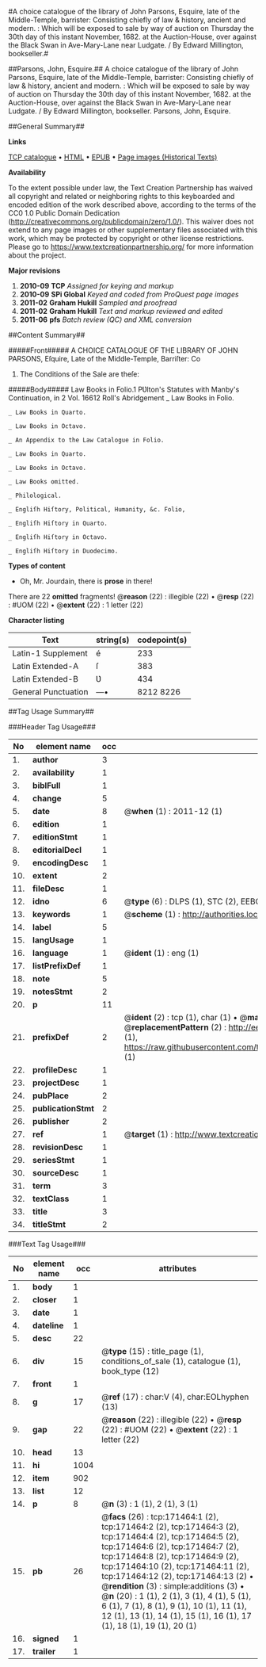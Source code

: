 #A choice catalogue of the library of John Parsons, Esquire, late of the Middle-Temple, barrister: Consisting chiefly of law & history, ancient and modern. : Which will be exposed to sale by way of auction on Thursday the 30th day of this instant November, 1682. at the Auction-House, over against the Black Swan in Ave-Mary-Lane near Ludgate. / By Edward Millington, bookseller.#

##Parsons, John, Esquire.##
A choice catalogue of the library of John Parsons, Esquire, late of the Middle-Temple, barrister: Consisting chiefly of law & history, ancient and modern. : Which will be exposed to sale by way of auction on Thursday the 30th day of this instant November, 1682. at the Auction-House, over against the Black Swan in Ave-Mary-Lane near Ludgate. / By Edward Millington, bookseller.
Parsons, John, Esquire.

##General Summary##

**Links**

[TCP catalogue](http://www.ota.ox.ac.uk/tcp/)  • 
[HTML](http://tei.it.ox.ac.uk/tcp/Texts-HTML/free/A91/A91484.html)  • 
[EPUB](http://tei.it.ox.ac.uk/tcp/Texts-EPUB/free/A91/A91484.epub) • 
[Page images (Historical Texts)](https://historicaltexts.jisc.ac.uk/eebo-45097885e)

**Availability**

To the extent possible under law, the Text Creation Partnership has waived all copyright and related or neighboring rights to this keyboarded and encoded edition of the work described above, according to the terms of the CC0 1.0 Public Domain Dedication (http://creativecommons.org/publicdomain/zero/1.0/). This waiver does not extend to any page images or other supplementary files associated with this work, which may be protected by copyright or other license restrictions. Please go to https://www.textcreationpartnership.org/ for more information about the project.

**Major revisions**

1. __2010-09__ __TCP__ *Assigned for keying and markup*
1. __2010-09__ __SPi Global__ *Keyed and coded from ProQuest page images*
1. __2011-02__ __Graham Hukill__ *Sampled and proofread*
1. __2011-02__ __Graham Hukill__ *Text and markup reviewed and edited*
1. __2011-06__ __pfs__ *Batch review (QC) and XML conversion*

##Content Summary##

#####Front#####
A CHOICE CATALOGUE OF THE LIBRARY OF JOHN PARSONS, Eſquire, Late of the Middle-Temple, Barriſter: Co
1. The Conditions of the Sale are theſe:

#####Body#####
Law Books in Folio.1 PƲlton's Statutes with Manby's Continuation, in 2 Vol. 16612 Roll's Abridgement
    _ Law Books in Folio.

    _ Law Books in Quarto.

    _ Law Books in Octavo.

    _ An Appendix to the Law Catalogue in Folio.

    _ Law Books in Quarto.

    _ Law Books in Octavo.

    _ Law Books omitted.

    _ Philological.

    _ Engliſh Hiſtory, Political, Humanity, &c. Folio,

    _ Engliſh Hiſtory in Quarto.

    _ Engliſh Hiſtory in Octavo.

    _ Engliſh Hiſtory in Duodecimo.

**Types of content**

  * Oh, Mr. Jourdain, there is **prose** in there!

There are 22 **omitted** fragments! 
 @__reason__ (22) : illegible (22)  •  @__resp__ (22) : #UOM (22)  •  @__extent__ (22) : 1 letter (22)

**Character listing**


|Text|string(s)|codepoint(s)|
|---|---|---|
|Latin-1 Supplement|é|233|
|Latin Extended-A|ſ|383|
|Latin Extended-B|Ʋ|434|
|General Punctuation|—•|8212 8226|

##Tag Usage Summary##

###Header Tag Usage###

|No|element name|occ|attributes|
|---|---|---|---|
|1.|__author__|3||
|2.|__availability__|1||
|3.|__biblFull__|1||
|4.|__change__|5||
|5.|__date__|8| @__when__ (1) : 2011-12 (1)|
|6.|__edition__|1||
|7.|__editionStmt__|1||
|8.|__editorialDecl__|1||
|9.|__encodingDesc__|1||
|10.|__extent__|2||
|11.|__fileDesc__|1||
|12.|__idno__|6| @__type__ (6) : DLPS (1), STC (2), EEBO-CITATION (1), OCLC (1), VID (1)|
|13.|__keywords__|1| @__scheme__ (1) : http://authorities.loc.gov/ (1)|
|14.|__label__|5||
|15.|__langUsage__|1||
|16.|__language__|1| @__ident__ (1) : eng (1)|
|17.|__listPrefixDef__|1||
|18.|__note__|5||
|19.|__notesStmt__|2||
|20.|__p__|11||
|21.|__prefixDef__|2| @__ident__ (2) : tcp (1), char (1)  •  @__matchPattern__ (2) : ([0-9\-]+):([0-9IVX]+) (1), (.+) (1)  •  @__replacementPattern__ (2) : http://eebo.chadwyck.com/downloadtiff?vid=$1&page=$2 (1), https://raw.githubusercontent.com/textcreationpartnership/Texts/master/tcpchars.xml#$1 (1)|
|22.|__profileDesc__|1||
|23.|__projectDesc__|1||
|24.|__pubPlace__|2||
|25.|__publicationStmt__|2||
|26.|__publisher__|2||
|27.|__ref__|1| @__target__ (1) : http://www.textcreationpartnership.org/docs/. (1)|
|28.|__revisionDesc__|1||
|29.|__seriesStmt__|1||
|30.|__sourceDesc__|1||
|31.|__term__|3||
|32.|__textClass__|1||
|33.|__title__|3||
|34.|__titleStmt__|2||


###Text Tag Usage###

|No|element name|occ|attributes|
|---|---|---|---|
|1.|__body__|1||
|2.|__closer__|1||
|3.|__date__|1||
|4.|__dateline__|1||
|5.|__desc__|22||
|6.|__div__|15| @__type__ (15) : title_page (1), conditions_of_sale (1), catalogue (1), book_type (12)|
|7.|__front__|1||
|8.|__g__|17| @__ref__ (17) : char:V (4), char:EOLhyphen (13)|
|9.|__gap__|22| @__reason__ (22) : illegible (22)  •  @__resp__ (22) : #UOM (22)  •  @__extent__ (22) : 1 letter (22)|
|10.|__head__|13||
|11.|__hi__|1004||
|12.|__item__|902||
|13.|__list__|12||
|14.|__p__|8| @__n__ (3) : 1 (1), 2 (1), 3 (1)|
|15.|__pb__|26| @__facs__ (26) : tcp:171464:1 (2), tcp:171464:2 (2), tcp:171464:3 (2), tcp:171464:4 (2), tcp:171464:5 (2), tcp:171464:6 (2), tcp:171464:7 (2), tcp:171464:8 (2), tcp:171464:9 (2), tcp:171464:10 (2), tcp:171464:11 (2), tcp:171464:12 (2), tcp:171464:13 (2)  •  @__rendition__ (3) : simple:additions (3)  •  @__n__ (20) : 1 (1), 2 (1), 3 (1), 4 (1), 5 (1), 6 (1), 7 (1), 8 (1), 9 (1), 10 (1), 11 (1), 12 (1), 13 (1), 14 (1), 15 (1), 16 (1), 17 (1), 18 (1), 19 (1), 20 (1)|
|16.|__signed__|1||
|17.|__trailer__|1||
